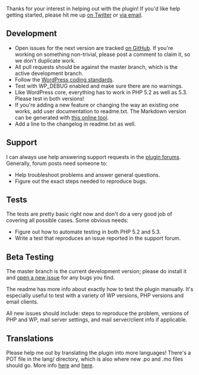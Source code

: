 Thanks for your interest in helping out with the plugin!  If you'd like help getting started, please hit me up [on Twitter](https://twitter.com/wirehead2501) or [via email](mailto:kat@codebykat.com).

## Development ##

* Open issues for the next version are tracked [on GitHub](https://github.com/codebykat/wp-post-by-email/issues?milestone=1&state=open).  If you're working on something non-trivial, please post a comment to claim it, so we don't duplicate work.
* All pull requests should be against the master branch, which is the active development branch.
* Follow the [WordPress coding standards](http://make.wordpress.org/core/handbook/coding-standards/).
* Test with WP_DEBUG enabled and make sure there are no warnings.
* Like WordPress core, everything has to work in PHP 5.2 as well as 5.3.  Please test in both versions!
* If you're adding a new feature or changing the way an existing one works, add user documentation to readme.txt.  The Markdown version can be generated with [this online tool](http://wordpress-markdown-to-github-markdown.com/).
* Add a line to the changelog in readme.txt as well.


## Support ##

I can always use help answering support requests in the [plugin forums](http://wordpress.org/support/plugin/post-by-email).  Generally, forum posts need someone to:

* Help troubleshoot problems and answer general questions.
* Figure out the exact steps needed to reproduce bugs.


## Tests ##

The tests are pretty basic right now and don't do a very good job of covering all possible cases.  Some obvious needs:

* Figure out how to automate testing in both PHP 5.2 and 5.3.
* Write a test that reproduces an issue reported in the support forum.


## Beta Testing ##

The master branch is the current development version; please do install it and [open a new issue](https://github.com/codebykat/wp-post-by-email/issues/new) for any bugs you find.

The readme has more info about exactly how to test the plugin manually.  It's especially useful to test with a variety of WP versions, PHP versions and email clients.

All new issues should include: steps to reproduce the problem, versions of PHP and WP, mail server settings, and mail server/client info if applicable.


## Translations ##

Please help me out by translating the plugin into more languages!  There's a POT file in the lang/ directory, which is also where new .po and .mo files should go.  More info [here](http://codex.wordpress.org/Translating_WordPress) and [here](http://wpmu.org/how-to-translate-a-wordpress-plugin/).